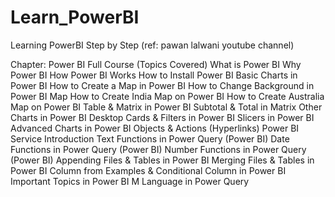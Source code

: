 # Learn_PowerBI
Learning PowerBI Step by Step (ref: pawan lalwani youtube channel)



Chapter:
Power BI Full Course (Topics Covered)
What is Power BI
Why Power BI
How Power BI Works
How to Install Power BI
Basic Charts in Power BI
How to Create a Map in Power BI
How to Change Background in Power BI Map
How to Create India Map on Power BI
How to Create Australia Map on Power BI
Table & Matrix in Power BI
Subtotal & Total in Matrix
Other Charts in Power BI Desktop
Cards & Filters in Power BI
Slicers in Power BI
Advanced Charts in Power BI
Objects & Actions (Hyperlinks) 
Power BI Service Introduction
Text Functions in Power Query (Power BI)
Date Functions in Power Query (Power BI)
Number Functions in Power Query (Power BI)
Appending Files & Tables in Power BI
Merging Files & Tables in Power BI
Column from Examples & Conditional Column  in Power BI
Important Topics in Power BI
M Language in Power Query
